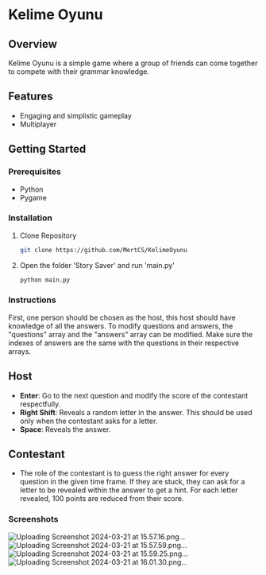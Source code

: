 # Kelime Oyunu

## Overview

Kelime Oyunu is a simple game where a group of friends can come together to compete with their grammar knowledge.

## Features

- Engaging and simplistic gameplay
- Multiplayer

## Getting Started

### Prerequisites

- Python
- Pygame

### Installation

1. Clone Repository
   ```bash
   git clone https://github.com/MertCS/KelimeOyunu

2. Open the folder 'Story Saver' and run 'main.py'
   ```bash
   python main.py

### Instructions
First, one person should be chosen as the host, this host should have knowledge of all the answers.
To modify questions and answers, the "questions" array and the "answers" array can be modified. Make sure the indexes of answers are the same with the questions in their respective arrays.

## Host

- **Enter**: Go to the next question and modify the score of the contestant respectfully.
- **Right Shift**: Reveals a random letter in the answer. This should be used only when the contestant asks for a letter.
- **Space**: Reveals the answer.

## Contestant

- The role of the contestant is to guess the right answer for every question in the given time frame. If they are stuck, they can ask for a letter to be revealed within the answer to get a hint. For each letter revealed, 100 points are reduced from their score.

### Screenshots
![Uploading Screenshot 2024-03-21 at 15.57.16.png…]()
![Uploading Screenshot 2024-03-21 at 15.57.59.png…]()
![Uploading Screenshot 2024-03-21 at 15.59.25.png…]()
![Uploading Screenshot 2024-03-21 at 16.01.30.png…]()





